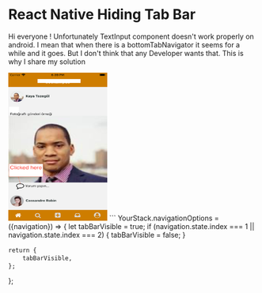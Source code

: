 # React Native Hiding Tab Bar

Hi everyone !
Unfortunately TextInput component doesn't work properly on android. I mean that when there is a bottomTabNavigator it seems for a while and it goes.
But I don't think that any Developer wants that. This is why I share my solution

<img src="https://github.com/muammeralkis/hello-world/blob/master/screenshots/Simulator%20Screen%20Shot%20-%20iPhone%206s%20-%202020-02-11%20at%2018.39.08.png" width="200" height="300">
```
YourStack.navigationOptions = ({navigation}) => {
    let tabBarVisible = true;
    if (navigation.state.index === 1 || navigation.state.index === 2) {
        tabBarVisible = false;
    }

    return {
        tabBarVisible,
    };
};
```
